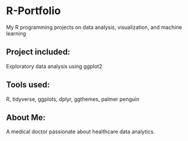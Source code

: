 # R-Portfolio
My R programming projects on data analysis, visualization, and machine learning
## Project included: 
Exploratory data analysis using ggplot2
## Tools used:
R, tidyverse, ggplots, dplyr, ggthemes, palmer penguin
## About Me:
A medical doctor passionate about healthcare data analytics.
